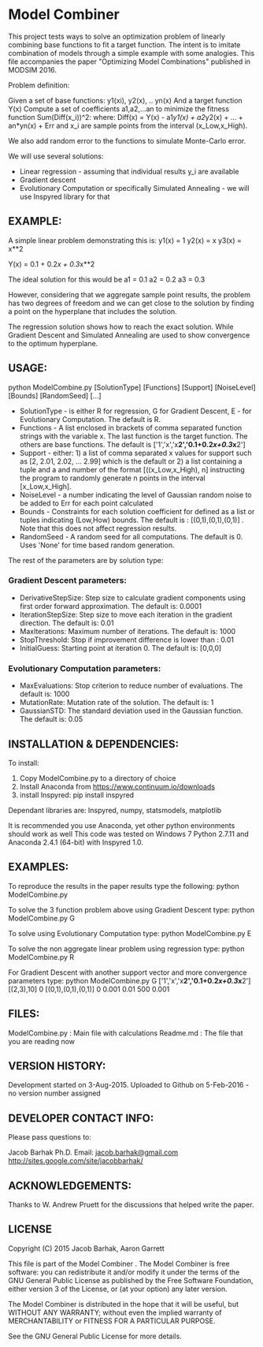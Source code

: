 Model Combiner 
==============
This project tests ways to solve an optimization problem of linearly combining base functions to fit a target function. The intent is to imitate combination of models through a simple example with some analogies.
This file accompanies the paper "Optimizing Model Combinations" published in MODSIM 2016. 

Problem definition:

Given a set of base functions: y1(xi), y2(x), .. yn(x)
And a target function Y(x)
Compute a set of coefficients a1,a2,...an to minimize the fitness function Sum(Diff(x_i))^2:
where:
Diff(x) = Y(x) - a1*y1(x) + a2*y2(x) + ... + an*yn(x) + Err
and x_i are sample points from the interval (x_Low,x_High).

We also add random error to the functions to simulate Monte-Carlo error.

We will use several solutions:
* Linear regression - assuming that individual results y_i are available
* Gradient descent
* Evolutionary Computation or specifically Simulated Annealing - we will use Inspyred library for that


EXAMPLE:
--------
A simple linear problem demonstrating this is:
y1(x) = 1
y2(x) = x
y3(x) = x**2

Y(x) = 0.1 + 0.2*x + 0.3*x**2 

The ideal solution for this would be
a1 = 0.1
a2 = 0.2
a3 = 0.3

However, considering that we aggregate sample point results, the problem has two degrees of freedom and we can get close to the solution by finding a point on the hyperplane that includes the solution. 

The regression solution shows how to reach the exact solution. While Gradient Descent and Simulated Annealing are used to show convergence to the optimum hyperplane.


USAGE:
------
python ModelCombine.py [SolutionType] [Functions] [Support] [NoiseLevel] [Bounds] [RandomSeed] [...]

* SolutionType - is either R for regression, G for Gradient Descent, E - for Evolutionary Computation. The default is R.
* Functions -  A list enclosed in brackets of comma separated function strings with the variable x. The last function is the target function. The others are base functions. The default is ['1','x','x**2','0.1+0.2*x+0.3*x**2']
* Support - either: 1) a list of comma separated x values for support such as [2, 2.01, 2.02, ... 2.99] which is the default or 2) a list containing a tuple and a and number of the format [((x_Low,x_High), n] instructing the program to randomly generate n points in the interval [x_Low,x_High].
* NoiseLevel - a number indicating the level of Gaussian random noise to be added to Err for each point calculated
* Bounds - Constraints for each solution coefficient for defined as a list or tuples indicating (Low,How) bounds. The default is : [(0,1),(0,1),(0,1)] . Note that this does not affect regression results.
* RandomSeed - A random seed for all computations. The default is 0. Uses 'None' for time based random generation.


The rest of the parameters are by solution type:

### Gradient Descent parameters:
* DerivativeStepSize: Step size to calculate gradient components using first order forward approximation. The default is: 0.0001
* IterationStepSize: Step size to move each iteration in the gradient direction. The default is: 0.01
* MaxIterations: Maximum number of iterations. The default is: 1000
* StopThreshold: Stop if improvement difference is lower than : 0.01
* InitialGuess: Starting point at iteration 0. The default is: [0,0,0]

### Evolutionary Computation parameters:
* MaxEvaluations: Stop criterion to reduce number of evaluations. The default is: 1000
* MutationRate: Mutation rate of the solution. The default is: 1
* GaussianSTD: The standard deviation used in the Gaussian function. The default is: 0.05


INSTALLATION & DEPENDENCIES:
----------------------------
To install:
1. Copy ModelCombine.py to a directory of choice
2. Install Anaconda from https://www.continuum.io/downloads
3. install Inspyred: pip install inspyred

Dependant libraries are: Inspyred, numpy, statsmodels, matplotlib

It is recommended you use Anaconda, yet other python environments should work as well
This code was tested on Windows 7 Python 2.7.11 and Anaconda 2.4.1 (64-bit) with Inspyred 1.0.




EXAMPLES:
---------

To reproduce the results in the paper results type the following:
python ModelCombine.py 

To solve the 3 function problem above using Gradient Descent type:
python ModelCombine.py G

To solve using Evolutionary Computation type:
python ModelCombine.py E

To solve the non aggregate linear problem using regression type:
python ModelCombine.py R


For Gradient Descent with another support vector and more convergence parameters type:
python ModelCombine.py G ['1','x','x**2','0.1+0.2*x+0.3*x**2'] [(2,3),10] 0 [(0,1),(0,1),(0,1)] 0 0.001 0.01 500 0.001




FILES:
------
ModelCombine.py : Main file with calculations
Readme.md : The file that you are reading now


VERSION HISTORY:
----------------
Development started on 3-Aug-2015.
Uploaded to Github on 5-Feb-2016 - no version number assigned


DEVELOPER CONTACT INFO:
-----------------------

Please pass questions to:

Jacob Barhak Ph.D.
Email: jacob.barhak@gmail.com
http://sites.google.com/site/jacobbarhak/



ACKNOWLEDGEMENTS:
-----------------
Thanks to W. Andrew Pruett for the discussions that helped write the paper.


LICENSE
-------

Copyright (C) 2015 Jacob Barhak, Aaron Garrett
 
This file is part of the Model Combiner . The Model Combiner is free software: you can redistribute it and/or modify it under the terms of the GNU General Public License as published by the Free Software Foundation, either version 3 of the License, or (at your option) any later version.

The Model Combiner is distributed in the hope that it will be useful, but WITHOUT ANY WARRANTY; without even the implied warranty of MERCHANTABILITY or FITNESS FOR A PARTICULAR PURPOSE.

See the GNU General Public License for more details.
